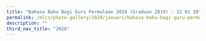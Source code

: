 ```yaml
---
title: "Bahasa Baku Bagi Guru Permulaan 2019 (Graduan 2019) : 22 01 20"
permalink: /mlcs/photo-gallery/2020/januari/bahasa-baku-bagi-guru-permulaan-2019-graduan-2019-22-01-20/
description: ""
third_nav_title: "2020"
---
```

